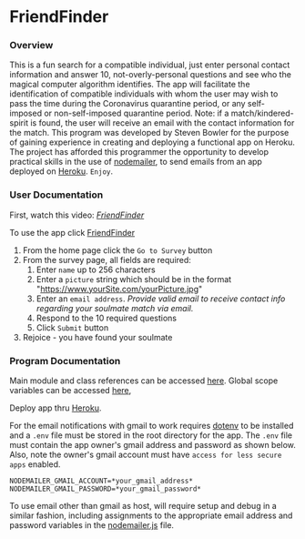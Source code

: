 # FriendFinder

### Overview
This is a fun search for a compatible individual, just enter personal contact information and answer 10, not-overly-personal questions and see who the magical computer algorithm identifies.  The app will facilitate the identification of compatible individuals with whom the user may wish to pass the time during the Coronavirus quarantine period, or any self-imposed or non-self-imposed quarantine period.   Note: if a match/kindered-spirit is found, the user will receive an email with the contact information for the match.  This program was developed by Steven Bowler for the purpose of gaining experience in creating and deploying a functional app on Heroku.  The project has afforded this programmer the opportunity to develop practical skills in the use of [nodemailer](https://www.npmjs.com/package/nodemailer), to send emails from an app deployed on [Heroku](https://www.heroku.com).  `Enjoy`.


### User Documentation

First, watch this video: _*[FriendFinder](https://drive.google.com/file/d/1Kyg4pH1CS2qgeg0UL-o6Z4PXpzuNhe-v/view)*_

To use the app click [FriendFinder](https://intense-ravine-38720.herokuapp.com/)
1. From the home page click the `Go to Survey` button
2. From the survey page, all fields are required:
    1. Enter `name` up to 256 characters
    2. Enter a `picture` string which should be in the format "https://www.yourSite.com/yourPicture.jpg"
    3. Enter an `email address`. *Provide valid email to receive contact info regarding your soulmate match via email.*
    4. Respond to the 10 required questions
    5. Click `Submit` button
3. Rejoice - you have found your soulmate


### Program Documentation
Main module and class references can be accessed [here](https://stevenbowler.github.io/FriendFinder/docs/index.html).  Global scope variables can be accessed [here](https://stevenbowler.github.io/FriendFinder/docs/global.html), 


Deploy app thru [Heroku](https://www.heroku.com).

For the email notifications with gmail to work requires [dotenv](https://www.npmjs.com/package/dotenv) to be installed and a `.env` file must be stored in the root directory for the app.  The `.env` file must contain the app owner's gmail address and password as shown below.  Also, note the owner's gmail account must have `access for less secure apps` enabled.
````
NODEMAILER_GMAIL_ACCOUNT=*your_gmail_address*
NODEMAILER_GMAIL_PASSWORD=*your_gmail_password*
````
To use email other than gmail as host, will require setup and debug in a similar fashion, including assignments to the appropriate email address and password variables in the [nodemailer.js](https://stevenbowler.github.io/FriendFinder/docs/utilities_nodemailer.js.html) file.